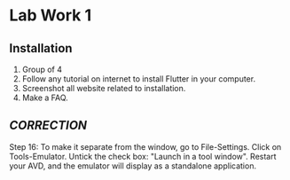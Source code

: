 # Lab Work 1

## Installation

1. Group of 4
2. Follow any tutorial on internet to install Flutter in your computer.
3. Screenshot all website related to installation.
4. Make a FAQ.



## ***CORRECTION***
Step 16: To make it separate from the window, go to File-Settings. Click on Tools-Emulator. Untick the 
check box: "Launch in a tool window". Restart your AVD, and the emulator will display as a standalone application.
